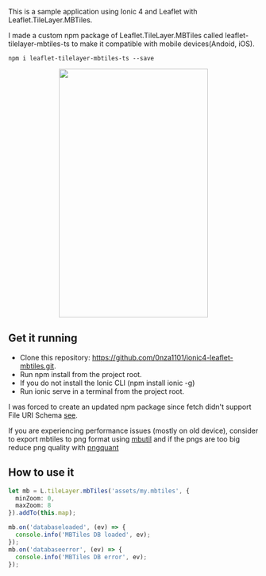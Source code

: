 This is a sample application using Ionic 4 and Leaflet with Leaflet.TileLayer.MBTiles.

I made a custom npm package of Leaflet.TileLayer.MBTiles called leaflet-tilelayer-mbtiles-ts to make it compatible with mobile devices(Andoid, iOS).

`npm i leaflet-tilelayer-mbtiles-ts --save`

<p align="center">
  <img width="300" height="500" src="https://user-images.githubusercontent.com/13056641/34644747-c5864a32-f33c-11e7-8608-ea4565c12952.png">
</p>

## Get it running
* Clone this repository: https://github.com/0nza1101/ionic4-leaflet-mbtiles.git.
* Run npm install from the project root.
* If you do not install the Ionic CLI (npm install ionic -g)
* Run ionic serve in a terminal from the project root.

I was forced to create an updated npm package since fetch didn't support File URI Schema [see](https://github.com/github/fetch/pull/92#issuecomment-140665932).

If you are experiencing performance issues (mostly on old device), consider to export mbtiles to png format using [mbutil](https://github.com/mapbox/mbutil) and if the pngs are too big reduce png quality with [pngquant](https://pngquant.org/)

## How to use it
```typescript
let mb = L.tileLayer.mbTiles('assets/my.mbtiles', {
  minZoom: 0,
  maxZoom: 8
}).addTo(this.map);

mb.on('databaseloaded', (ev) => {
  console.info('MBTiles DB loaded', ev);
});
mb.on('databaseerror', (ev) => {
  console.info('MBTiles DB error', ev);
});
```